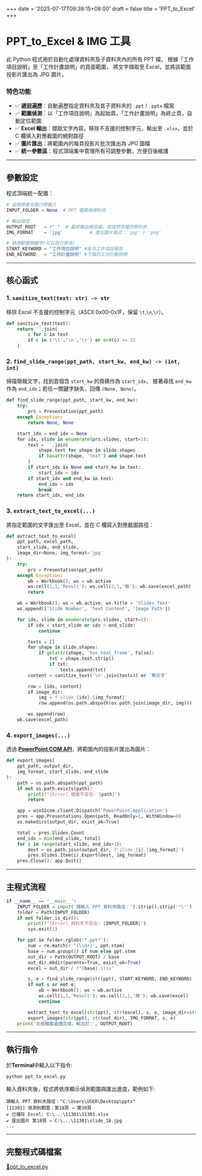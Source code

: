 +++
date = '2025-07-17T09:39:15+08:00'
draft = false
title = 'PPT_to_Excel'
+++
# PPT_to_Excel & IMG 工具
<!--more-->

此 Python 程式用於自動化處理資料夾及子資料夾內的所有 PPT 檔，
根據「工作項目說明」至「工作計畫說明」的頁面範圍，
將文字擷取至 Excel，並將該範圍投影片匯出為 JPG 圖片。

### 特色功能

- ✅ **遞迴遍歷**：自動遍歷指定資料夾及其子資料夾的 `.ppt` / `.pptx` 檔案
- ✅ **範圍偵測**：以「工作項目說明」為起始頁，「工作計畫說明」為終止頁，自動定位範圍
- ✅ **Excel 輸出**：擷取文字內容，移除不支援的控制字元，輸出至 `.xlsx`，並於 C 欄填入對應截圖的絕對路徑
- ✅ **圖片匯出**：將範圍內的每頁投影片批次匯出為 JPG 圖檔
- ✅ **統一參數區**：程式頂端集中管理所有可調整參數，方便日後維護

---

## 參數設定

程式頂端統一配置：

```python
# 由使用者在執行時輸入
INPUT_FOLDER = None  # PPT 檔案根資料夾

# 輸出設定
OUTPUT_ROOT   = r" "  # 最終輸出根目錄，改成想存檔的資料夾
IMG_FORMAT    = 'jpg'          # 匯出圖片格式：'jpg' / 'png'

# 偵測範圍關鍵字(可以自行更改)
START_KEYWORD = "工作項目說明" #本月工作項目報告
END_KEYWORD   = "工作計畫說明" #下個月工作計劃說明
``` 

---

## 核心函式

### 1. `sanitize_text(text: str) -> str`
移除 Excel 不支援的控制字元（ASCII 0x00-0x1F，保留 `\t`,`\n`,`\r`）。

```python
def sanitize_text(text):
    return ''.join(
        c for c in text
        if c in ('\t','\n','\r') or ord(c) >= 32
    )
``` 

### 2. `find_slide_range(ppt_path, start_kw, end_kw) -> (int, int)`
掃描簡報文字，找到首個含 `start_kw` 的頁碼作為 `start_idx`，
接著尋找 `end_kw` 作為 `end_idx`；若任一關鍵字缺失，回傳 `(None, None)`。

```python
def find_slide_range(ppt_path, start_kw, end_kw):
    try:
        prs = Presentation(ppt_path)
    except Exception:
        return None, None

    start_idx = end_idx = None
    for idx, slide in enumerate(prs.slides, start=1):
        text = ''.join(
            shape.text for shape in slide.shapes
            if hasattr(shape, 'text') and shape.text
        )
        if start_idx is None and start_kw in text:
            start_idx = idx
        if start_idx and end_kw in text:
            end_idx = idx
            break
    return start_idx, end_idx
``` 

### 3. `extract_text_to_excel(...)`
將指定範圍的文字匯出至 Excel，並在 C 欄寫入對應截圖路徑：

```python
def extract_text_to_excel(
    ppt_path, excel_path,
    start_slide, end_slide,
    image_dir=None, img_format='jpg'
):
    try:
        prs = Presentation(ppt_path)
    except Exception:
        wb = Workbook(); ws = wb.active
        ws.cell(1,1,'Result'); ws.cell(2,1,'無'); wb.save(excel_path)
        return

    wb = Workbook(); ws = wb.active; ws.title = 'Slides_Text'
    ws.append(['Slide Number', 'Text Content', 'Image Path'])

    for idx, slide in enumerate(prs.slides, start=1):
        if idx < start_slide or idx > end_slide:
            continue

        texts = []
        for shape in slide.shapes:
            if getattr(shape, 'has_text_frame', False):
                txt = shape.text.strip()
                if txt:
                    texts.append(txt)
        content = sanitize_text('\n'.join(texts)) or '無文字'

        row = [idx, content]
        if image_dir:
            img = f'slide_{idx}.{img_format}'
            row.append(os.path.abspath(os.path.join(image_dir, img)))

        ws.append(row)
    wb.save(excel_path)
``` 

### 4. `export_images(...)`
透過 [**PowerPoint COM API**](https://developer.microsoft.com/en-us/powerpoint)，將範圍內的投影片匯出為圖片：

```python
def export_images(
    ppt_path, output_dir,
    img_format, start_slide, end_slide
):
    path = os.path.abspath(ppt_path)
    if not os.path.exists(path):
        print(f"[Error] 檔案不存在: {path}")
        return

    app = win32com.client.Dispatch('PowerPoint.Application')
    pres = app.Presentations.Open(path, ReadOnly=1, WithWindow=0)
    os.makedirs(output_dir, exist_ok=True)

    total = pres.Slides.Count
    end_idx = min(end_slide, total)
    for i in range(start_slide, end_idx+1):
        dest = os.path.join(output_dir, f'slide_{i}.{img_format}')
        pres.Slides.Item(i).Export(dest, img_format)
    pres.Close(); app.Quit()
``` 

---

## 主程式流程

```python
if __name__ == '__main__':
    INPUT_FOLDER = input('請輸入 PPT 資料夾路徑：').strip().strip('"\'')
    folder = Path(INPUT_FOLDER)
    if not folder.is_dir():
        print(f"[Error] 資料夾不存在: {INPUT_FOLDER}")
        sys.exit(1)

    for ppt in folder.rglob('*.ppt*'):
        num = re.match(r'^(\\d+)', ppt.stem)
        base = num.group(1) if num else ppt.stem
        out_dir = Path(OUTPUT_ROOT) / base
        out_dir.mkdir(parents=True, exist_ok=True)
        excel = out_dir / f"{base}.xlsx"

        s, e = find_slide_range(str(ppt), START_KEYWORD, END_KEYWORD)
        if not s or not e:
            wb = Workbook(); ws = wb.active
            ws.cell(1,1,'Result'); ws.cell(2,1,'無'); wb.save(excel)
            continue

        extract_text_to_excel(str(ppt), str(excel), s, e, image_dir=str(out_dir), img_format=IMG_FORMAT)
        export_images(str(ppt), str(out_dir), IMG_FORMAT, s, e)
    print('全部檔案處理完成，輸出於:', OUTPUT_ROOT)
``` 

---

## 執行指令
於**Terminal**中輸入以下指令:

```bash
python ppt_to_excel.py
```

輸入資料夾後，程式將依序顯示偵測範圍與匯出進度，範例如下:

```
請輸入 PPT 資料夾路徑："C:\Users\USER\Desktop\ppts"
[11301] 偵測到範圍：第18頁 → 第30頁
✔ 已儲存 Excel: C:\...\11301\11301.xlsx
✔ 匯出圖片 第18頁 → C:\...\11301\slide_18.jpg
...
```
---

## 完整程式碼檔案
[🔗ppt_to_excel.py](https://github.com/Bgb941207/work-log/blob/master/static/PPT_to_Excel.py)

